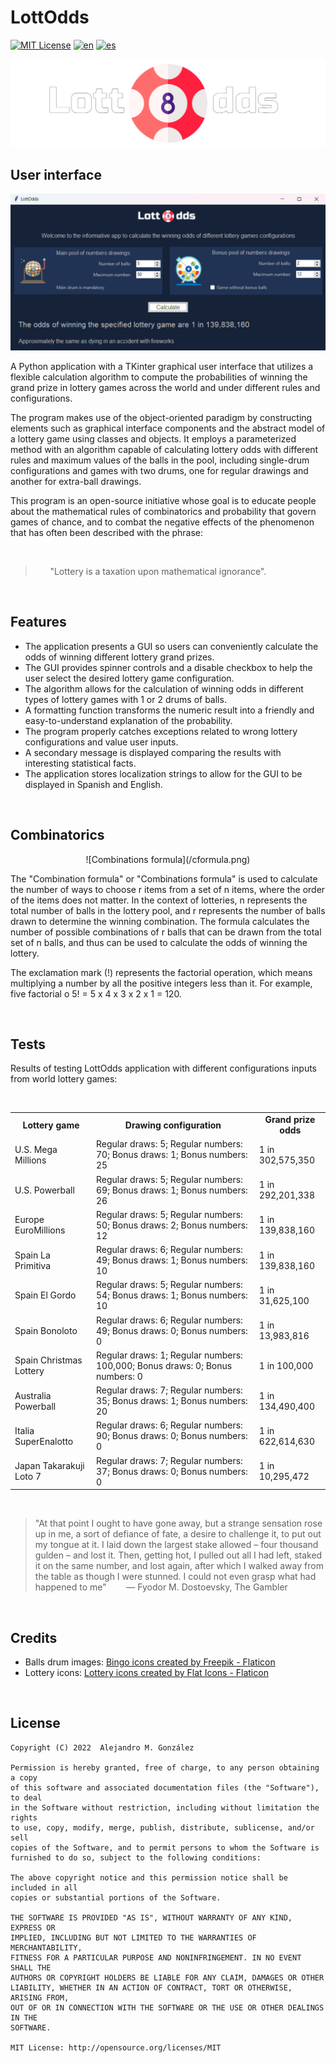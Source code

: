 LottOdds
===============
[![MIT License](https://img.shields.io/badge/License-MIT-green.svg)](https://choosealicense.com/licenses/mit/)
[![en](https://img.shields.io/badge/lang-en-red.svg)](https://github.com/alejandroMAD/LottOdds/blob/master/README.md)
[![es](https://img.shields.io/badge/lang-es-yellow.svg)](https://github.com/alejandroMAD/LottOdds/blob/master/README.es.md)

![Application logo](/lottodds_banner.png)


User interface
----------
![Application screenshot](/screenshot.png)

A Python application with a TKinter graphical user interface that utilizes a flexible calculation algorithm to compute
the probabilities of winning the grand prize in lottery games across the world and under different rules and configurations.

The program makes use of the object-oriented paradigm by constructing elements such as graphical interface components and 
the abstract model of a lottery game using classes and objects. It employs a parameterized method with an algorithm capable
of calculating lottery odds with different rules and maximum values of the balls in the pool, including single-drum
configurations and games with two drums, one for regular drawings and another for extra-ball drawings.

This program is an open-source initiative whose goal is to educate people about the mathematical rules of combinatorics and 
probability that govern games of chance, and to combat the negative effects of the phenomenon that has often been described
with the phrase:

<br/>

> &nbsp;&nbsp;&nbsp;&nbsp;&nbsp;&nbsp;"Lottery is a taxation upon mathematical ignorance".

<br/>

Features
-------------------
* The application presents a GUI so users can conveniently calculate the odds of winning different lottery grand prizes.
* The GUI provides spinner controls and a disable checkbox to help the user select the desired lottery game configuration.
* The algorithm allows for the calculation of winning odds in different types of lottery games with 1 or 2 drums of balls.
* A formatting function transforms the numeric result into a friendly and easy-to-understand explanation of the probability.
* The program properly catches exceptions related to wrong lottery configurations and value user inputs.
* A secondary message is displayed comparing the results with interesting statistical facts.
* The application stores localization strings to allow for the GUI to be displayed in Spanish and English.

<br/>

Combinatorics
-------------------
<p align="center">
  ![Combinations formula](/cformula.png)
</p>
The "Combination formula" or "Combinations formula" is used to calculate the number of ways to choose r items from a set
of n items, where the order of the items does not matter. In the context of lotteries, n represents the total number of balls
in the lottery pool, and r represents the number of balls drawn to determine the winning combination. The formula calculates
the number of possible combinations of r balls that can be drawn from the total set of n balls, and thus can be used to
calculate the odds of winning the lottery.

The exclamation mark (!) represents the factorial operation, which means multiplying a number by all the positive integers
less than it. For example, five factorial o 5! = 5 x 4 x 3 x 2 x 1 = 120.

<br/>

Tests
-------------------
Results of testing LottOdds application with different configurations inputs from world lottery games:

<br/>

<table>
  <tr>
    <td align="center"><b>Lottery game</b></td>
    <td align="center"><b>Drawing configuration</b></td>
    <td align="center"><b>Grand prize odds</b></td>
  </tr>
  <tr>
    <td>U.S. Mega Millions</td>
    <td>Regular draws: 5; Regular numbers: 70; Bonus draws: 1; Bonus numbers: 25</td>
    <td>1 in 302,575,350</td>
  </tr>
  <tr>
    <td>U.S. Powerball</td>
    <td>Regular draws: 5; Regular numbers: 69; Bonus draws: 1; Bonus numbers: 26</td>
    <td>1 in 292,201,338</td>
  </tr>
  <tr>
    <td>Europe EuroMillions</td>
    <td>Regular draws: 5; Regular numbers: 50; Bonus draws: 2; Bonus numbers: 12</td>
    <td>1 in 139,838,160</td>
  </tr>
  <tr>
    <td>Spain La Primitiva</td>
    <td>Regular draws: 6; Regular numbers: 49; Bonus draws: 1; Bonus numbers: 10</td>
    <td>1 in 139,838,160</td>
  </tr>
  <tr>
    <td>Spain El Gordo</td>
    <td>Regular draws: 5; Regular numbers: 54; Bonus draws: 1; Bonus numbers: 10</td>
    <td>1 in 31,625,100</td>
  </tr>
  <tr>
    <td>Spain Bonoloto</td>
    <td>Regular draws: 6; Regular numbers: 49; Bonus draws: 0; Bonus numbers: 0</td>
    <td>1 in 13,983,816</td>
  </tr>
  <tr>
    <td>Spain Christmas Lottery</td>
    <td>Regular draws: 1; Regular numbers: 100,000; Bonus draws: 0; Bonus numbers: 0</td>
    <td>1 in 100,000</td>
  </tr>
  <tr>
    <td>Australia Powerball</td>
    <td>Regular draws: 7; Regular numbers: 35; Bonus draws: 1; Bonus numbers: 20</td>
    <td>1 in 134,490,400</td>
  </tr>
  <tr>
    <td>Italia SuperEnalotto</td>
    <td>Regular draws: 6; Regular numbers: 90; Bonus draws: 0; Bonus numbers: 0</td>
    <td>1 in 622,614,630</td>
  </tr>
  <tr>
    <td>Japan Takarakuji Loto 7</td>
    <td>Regular draws: 7; Regular numbers: 37; Bonus draws: 0; Bonus numbers: 0</td>
    <td>1 in 10,295,472</td>
  </tr>
</table>

<br/>

> "At that point I ought to have gone away, but a strange sensation rose up in me, a sort of defiance of fate, a desire to challenge it, to put out my tongue at it. I laid down the largest stake allowed – four thousand gulden – and lost it. Then, getting hot, I pulled out all I had left, staked it on the same number, and lost again, after which I walked away from the table as though I were stunned. I could not even grasp what had happened to me"
> &nbsp;&nbsp;&nbsp;&nbsp;&nbsp;&nbsp; ― Fyodor M. Dostoevsky, The Gambler 

<br/>

Credits
-------------------

* Balls drum images: [Bingo icons created by Freepik - Flaticon](https://www.flaticon.com/free-icons/bingo)
* Lottery icons: [Lottery icons created by Flat Icons - Flaticon](https://www.flaticon.com/free-icons/lottery)

<br/>

License
--------
    Copyright (C) 2022  Alejandro M. González
    
    Permission is hereby granted, free of charge, to any person obtaining a copy
    of this software and associated documentation files (the "Software"), to deal
    in the Software without restriction, including without limitation the rights
    to use, copy, modify, merge, publish, distribute, sublicense, and/or sell
    copies of the Software, and to permit persons to whom the Software is
    furnished to do so, subject to the following conditions:
    
    The above copyright notice and this permission notice shall be included in all
    copies or substantial portions of the Software.
    
    THE SOFTWARE IS PROVIDED "AS IS", WITHOUT WARRANTY OF ANY KIND, EXPRESS OR
    IMPLIED, INCLUDING BUT NOT LIMITED TO THE WARRANTIES OF MERCHANTABILITY,
    FITNESS FOR A PARTICULAR PURPOSE AND NONINFRINGEMENT. IN NO EVENT SHALL THE
    AUTHORS OR COPYRIGHT HOLDERS BE LIABLE FOR ANY CLAIM, DAMAGES OR OTHER
    LIABILITY, WHETHER IN AN ACTION OF CONTRACT, TORT OR OTHERWISE, ARISING FROM,
    OUT OF OR IN CONNECTION WITH THE SOFTWARE OR THE USE OR OTHER DEALINGS IN THE
    SOFTWARE.
    
    MIT License: http://opensource.org/licenses/MIT
